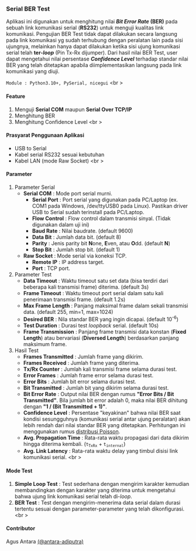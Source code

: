 ### **Serial BER Test**
Aplikasi ini digunakan untuk menghitung nilai **_Bit Error Rate_ (BER)** pada sebuah link komunikasi serial (**RS232**) untuk menguji kualitas link komunikasi. Pengujian BER Test tidak dapat dilakukan secara langsung pada link komunikasi yg sudah terhubung dengan peralatan lain pada sisi ujungnya, melainkan hanya dapat dilakukan ketika sisi ujung komunikasi serial telah **ter-_loop_** (Pin Tx-Rx dijumper). Dari hasil nilai BER Test, user dapat mengetahui nilai persentase **_Confidence Level_** terhadap standar nilai BER yang telah ditetapkan apabila diimplementasikan langsung pada link komunikasi yang diuji.

`Module : Python3.10+, PySerial, nicegui`
<br \>

#### Feature
   1. Menguji **Serial COM** maupun **Serial Over TCP/IP**
   1. Menghitung BER
   1. Menghitung Confidence Level
<br \>

#### Prasyarat Penggunaan Aplikasi
- USB to Serial
- Kabel serial RS232 sesuai kebutuhan
- Kabel LAN (mode Raw Socket)
<br \>

#### Parameter
   1. Parameter Serial
      + **Serial COM** : Mode port serial murni.
         - **Serial Port** : Port serial yang digunakan pada PC/Laptop (ex. COM1 pada Windows, /dev/ttyUSB0 pada Linux). Pastikan driver USB to Serial sudah terinstall pada PC/Laptop.
         - **Flow Control** : Flow control dalam transmisi sinyal. (Tidak digunakan dalam uji ini)
         - **Baud Rate** : Nilai baudrate. (default 9600)
         - **Data Bit** : Jumlah data bit. (default 8)
         - **Parity** : Jenis parity bit **N**one, **E**ven, atau **O**dd. (default **N**)
         - **Stop Bit** : Jumlah stop bit. (default 1)
      + **Raw Socket** : Mode serial via koneksi TCP.
         - **Remote IP** : IP address target.
         - **Port** : TCP port.
   1. Parameter Test
      + **Data Timeout** : Waktu timeout satu set data (bisa terdiri dari beberapa kali transmisi frame) diterima. (default 3s)
      + **Frame Timeout** : Waktu timeout port serial dalam satu kali penerimaan transmisi frame. (default 1.2s)
      + **Max Frame Length** : Panjang maksimal frame dalam sekali transmisi data. (default 255, min=1, max=1024)
      + **Desired BER** : Nila standar BER yang ingin dicapai. (default 10<sup>-6</sup>)
      + **Test Duration** : Durasi test _loopback_ serial. (default 10s)
      + **Frame Transmission** : Panjang frame transmisi data konstan (**Fixed Length**) atau bervariasi (**Diversed Length**) berdasarkan panjang maksimum frame.
   1. Hasil Test
      + **Frames Transmitted** : Jumlah frame yang dikirim.
      + **Frames Received** : Jumlah frame yang diterima.
      + **Tx/Rx Counter** : Jumlah kali transmisi frame selama durasi test.
      + **Error Frames** : Jumlah frame error selama durasi test.
      + **Error Bits** : Jumlah bit error selama durasi test.
      + **Bit Transmitted** : Jumlah bit yang dikirim selama durasi test.
      + **Bit Error Rate** : Output nilai BER dengan rumus **"Error Bits / Bit Transmitted"**. Bila jumlah bit error adalah 0, maka nilai BER dihitung dengan **"1 / (Bit Transmitted + 1)"**.
      + **Confidence Level** : Persentase "keyakinan" bahwa nilai BER saat kondisi sesungguhnya (komunikasi serial antar ujung peralatan) akan lebih rendah dari nilai standar BER yang ditetapkan. Perhitungan ini menggunakan rumus [distribusi Poisson](https://www.sitime.com/ber-confidence-level-calculator).
      + **Avg. Propagation Time** : Rata-rata waktu propagasi dari data dikirim hingga diterima kembali. (`t`<sub>`TxRx`</sub> + `t`<sub>`internal`</sub>)
      + **Avg. Link Latency** : Rata-rata waktu delay yang timbul disisi link komunikasi serial.
<br \>

#### Mode Test
   1. **Simple Loop Test** : Test sederhana dengan mengirim karakter kemudian membandingkan dengan karakter yang diterima untuk mengetahui bahwa ujung link komunikasi serial telah di-_loop_.
   1. **BER Test** : Test dengan mengirim-menerima data serial dalam durasi tertentu sesuai dengan parameter-parameter yang telah dikonfigurasi.
<br \>

#### Contributor
Agus Antara [(@antara-adiputra)](https://github.com/antara-adiputra/)